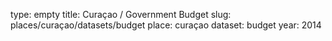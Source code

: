 type: empty
title: Curaçao / Government Budget
slug: places/curaçao/datasets/budget
place: curaçao
dataset: budget
year: 2014
